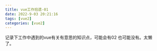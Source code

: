 ```yaml
---
title: vue工作拾遗-01
date: 2022-9-03 20:21:16
tags: [vue2]
categories: [vue2]
---
```

记录下工作中遇到的vue有关有意思的知识点，可能会有02 也可能没有。太懒了。

#
